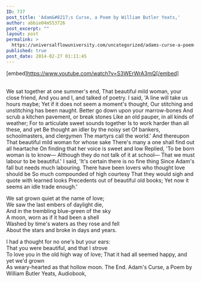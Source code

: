 ```yaml
---
ID: 737
post_title: 'Adam&#8217;s Curse, a Poem by William Butler Yeats,'
author: abbie04m553726
post_excerpt: ""
layout: post
permalink: >
  https://universalflowuniversity.com/uncategorized/adams-curse-a-poem-by-william-butler-yeats/
published: true
post_date: 2014-02-27 01:11:45
---
```

[embed]https://www.youtube.com/watch?v=S3WErWrA3mQ[/embed]</br></br>
<p>We sat together at one summer's end,
That beautiful mild woman, your close friend,   
And you and I, and talked of poetry.
I said, 'A line will take us hours maybe;
Yet if it does not seem a moment's thought,   
Our stitching and unstitching has been naught.   
Better go down upon your marrow-bones   
And scrub a kitchen pavement, or break stones   
Like an old pauper, in all kinds of weather;   
For to articulate sweet sounds together
Is to work harder than all these, and yet   
Be thought an idler by the noisy set
Of bankers, schoolmasters, and clergymen   
The martyrs call the world.'
                                          And thereupon
That beautiful mild woman for whose sake   
There's many a one shall find out all heartache   
On finding that her voice is sweet and low   
Replied, 'To be born woman is to know—
Although they do not talk of it at school—
That we must labour to be beautiful.'
I said, 'It's certain there is no fine thing   
Since Adam's fall but needs much labouring.
There have been lovers who thought love should be   
So much compounded of high courtesy   
That they would sigh and quote with learned looks   
Precedents out of beautiful old books;   
Yet now it seems an idle trade enough.'

We sat grown quiet at the name of love;   
We saw the last embers of daylight die,   
And in the trembling blue-green of the sky   
A moon, worn as if it had been a shell   
Washed by time's waters as they rose and fell   
About the stars and broke in days and years.

I had a thought for no one's but your ears:   
That you were beautiful, and that I strove   
To love you in the old high way of love;
That it had all seemed happy, and yet we'd grown   
As weary-hearted as that hollow moon.
The End.
Adam's Curse, a Poem by William Butler Yeats, Audiobook,</p>